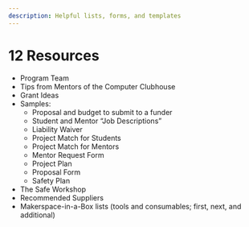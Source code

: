 ```yaml
---
description: Helpful lists, forms, and templates
---
```


# 12 Resources

* Program Team
* Tips from Mentors of the Computer Clubhouse
* Grant Ideas
* Samples:
  * Proposal and budget to submit to a funder
  * Student and Mentor “Job Descriptions”
  * Liability Waiver
  * Project Match for Students
  * Project Match for Mentors
  * Mentor Request Form
  * Project Plan
  * Proposal Form
  * Safety Plan
* The Safe Workshop
* Recommended Suppliers
* Makerspace-in-a-Box lists (tools and consumables; first, next, and additional)



